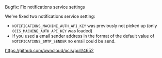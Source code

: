 Bugfix: Fix notifications service settings

We've fixed two notifications service setting:
- `NOTIFICATIONS_MACHINE_AUTH_API_KEY` was previously not picked up (only `OCIS_MACHINE_AUTH_API_KEY` was loaded)
- If you used a email sender address in the format of the default value of `NOTIFICATIONS_SMTP_SENDER` no email could be send.

https://github.com/owncloud/ocis/pull/4652

